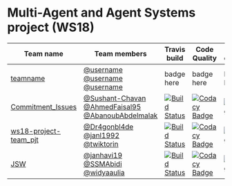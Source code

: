 # Multi-Agent and Agent Systems project (WS18)

| Team name | Team members | Travis build | Code Quality | Code coverage |
| ----------| -------------| ------------ | ------------ | ------------- |
|[teamname](https://github.com/HBRS-MAAS/your-repo) | [@username](https://github.com/username/)<br> [@username](https://github.com/username/) <br> [@username](https://github.com/username/) | badge here | badge here | badge here |
|[Commitment_Issues](https://github.com/HBRS-MAAS/ws18-project-commitment_issues) | [@Sushant-Chavan](https://github.com/Sushant-Chavan/)<br> [@AhmedFaisal95](https://github.com/AhmedFaisal95/) <br> [@AbanoubAbdelmalak](https://github.com/AbanoubAbdelmalak/) | [![Build Status](https://travis-ci.org/HBRS-MAAS/ws18-project-commitment_issues.svg?branch=master)](https://travis-ci.org/HBRS-MAAS/ws18-project-commitment_issues) | [![Codacy Badge](https://api.codacy.com/project/badge/Grade/4630c54112f344a0b96ec62ef3ed8f4d)](https://app.codacy.com/app/Sushant-Chavan/ws18-project-commitment_issues?utm_source=github.com&utm_medium=referral&utm_content=HBRS-MAAS/ws18-project-commitment_issues&utm_campaign=Badge_Grade_Dashboard) | [![Coverage Status](https://coveralls.io/repos/github/HBRS-MAAS/ws18-project-commitment_issues/badge.svg?branch=master)](https://coveralls.io/github/HBRS-MAAS/ws18-project-commitment_issues?branch=master) |
|[ws18-project-team_pjt](https://github.com/HBRS-MAAS/ws18-project-team_pjt) | [@Dr4gonbl4de](https://github.com/username/)<br> [@janl1992](https://github.com/janl1992/) <br> [@twiktorin](https://github.com/twiktorin/) | [![Build Status](https://travis-ci.org/HBRS-MAAS/ws18-project-team_pjt.svg?branch=master)](https://travis-ci.org/HBRS-MAAS/ws18-project-team_pjt) | [![Codacy Badge](https://api.codacy.com/project/badge/Grade/29f3800b2a30446a99b765b4984930d5)](https://www.codacy.com/app/pascalmaczey/ws18-project-team_pjt?utm_source=github.com&amp;utm_medium=referral&amp;utm_content=HBRS-MAAS/ws18-project-team_pjt&amp;utm_campaign=Badge_Grade) | [![Coverage Status](https://coveralls.io/repos/github/HBRS-MAAS/ws18-project-team_pjt/badge.svg?branch=master)](https://coveralls.io/github/HBRS-MAAS/ws18-project-team_pjt?branch=master) |
|[JSW](https://github.com/HBRS-MAAS/ws18-project-jsw) | [@janhavi19](https://github.com/janhavi19/)<br> [@SSMAbidi](https://github.com/ssmabidi/) <br> [@widyaaulia](https://github.com/widyaaulia/) | [![Build Status](https://travis-ci.org/HBRS-MAAS/ws18-project-jsw.svg?branch=master)](https://travis-ci.org/HBRS-MAAS/ws18-project-jsw) | [![Codacy Badge](https://api.codacy.com/project/badge/Grade/f30dbe2a3b6643d383ffa340370fe071)](https://www.codacy.com/app/ssmabidi/ws18-project-jsw?utm_source=github.com&amp;utm_medium=referral&amp;utm_content=HBRS-MAAS/ws18-project-jsw&amp;utm_campaign=Badge_Grade) | [![Coverage Status](https://coveralls.io/repos/github/HBRS-MAAS/ws18-project-jsw/badge.svg?branch=master)](https://coveralls.io/github/HBRS-MAAS/ws18-project-jsw?branch=master) |

